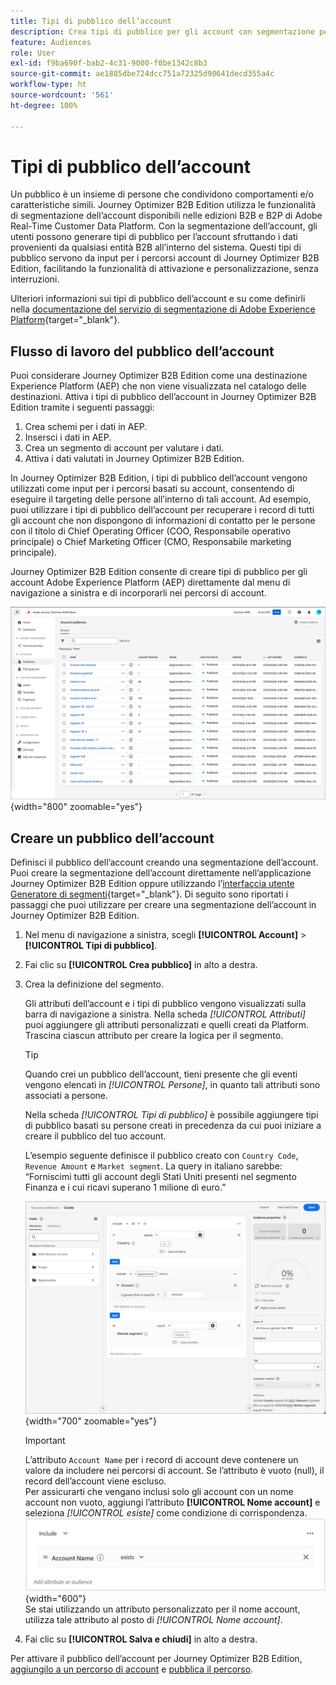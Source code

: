 ```yaml
---
title: Tipi di pubblico dell’account
description: Crea tipi di pubblico per gli account con segmentazione per indirizzare account specifici e abilitare percorsi personalizzati basati su account in Journey Optimizer B2B edition.
feature: Audiences
role: User
exl-id: f9ba690f-bab2-4c31-9000-f0be1342c8b3
source-git-commit: ae1885dbe724dcc751a72325d90641decd355a4c
workflow-type: ht
source-wordcount: '561'
ht-degree: 100%

---
```


# Tipi di pubblico dell’account

Un pubblico è un insieme di persone che condividono comportamenti e/o caratteristiche simili. Journey Optimizer B2B Edition utilizza le funzionalità di segmentazione dell’account disponibili nelle edizioni B2B e B2P di Adobe Real-Time Customer Data Platform. Con la segmentazione dell’account, gli utenti possono generare tipi di pubblico per l’account sfruttando i dati provenienti da qualsiasi entità B2B all’interno del sistema. Questi tipi di pubblico servono da input per i percorsi account di Journey Optimizer B2B Edition, facilitando la funzionalità di attivazione e personalizzazione, senza interruzioni.

Ulteriori informazioni sui tipi di pubblico dell’account e su come definirli nella [documentazione del servizio di segmentazione di Adobe Experience Platform](https://experienceleague.adobe.com/it/docs/experience-platform/segmentation/types/account-audiences){target="_blank"}.

## Flusso di lavoro del pubblico dell’account

Puoi considerare Journey Optimizer B2B Edition come una destinazione Experience Platform (AEP) che non viene visualizzata nel catalogo delle destinazioni. Attiva i tipi di pubblico dell’account in Journey Optimizer B2B Edition tramite i seguenti passaggi:

1. Crea schemi per i dati in AEP.
1. Insersci i dati in AEP.
1. Crea un segmento di account per valutare i dati.
1. Attiva i dati valutati in Journey Optimizer B2B Edition.

In Journey Optimizer B2B Edition, i tipi di pubblico dell’account vengono utilizzati come input per i percorsi basati su account, consentendo di eseguire il targeting delle persone all’interno di tali account. Ad esempio, puoi utilizzare i tipi di pubblico dell’account per recuperare i record di tutti gli account che non dispongono di informazioni di contatto per le persone con il titolo di Chief Operating Officer (COO, Responsabile operativo principale) o Chief Marketing Officer (CMO, Responsabile marketing principale).

Journey Optimizer B2B Edition consente di creare tipi di pubblico per gli account Adobe Experience Platform (AEP) direttamente dal menu di navigazione a sinistra e di incorporarli nei percorsi di account.

![Accedere ai tipi di pubblico dell’account](./assets/account-audiences-browse.png){width="800" zoomable="yes"}

## Creare un pubblico dell’account

Definisci il pubblico dell’account creando una segmentazione dell’account. Puoi creare la segmentazione dell’account direttamente nell’applicazione Journey Optimizer B2B Edition oppure utilizzando l’[interfaccia utente Generatore di segmenti](https://experienceleague.adobe.com/it/docs/experience-platform/segmentation/ui/segment-builder){target="_blank"}. Di seguito sono riportati i passaggi che puoi utilizzare per creare una segmentazione dell’account in Journey Optimizer B2B Edition.

1. Nel menu di navigazione a sinistra, scegli **[!UICONTROL Account]** > **[!UICONTROL Tipi di pubblico]**.

1. Fai clic su **[!UICONTROL Crea pubblico]** in alto a destra.

1. Crea la definizione del segmento.

   Gli attributi dell’account e i tipi di pubblico vengono visualizzati sulla barra di navigazione a sinistra. Nella scheda _[!UICONTROL Attributi]_ puoi aggiungere gli attributi personalizzati e quelli creati da Platform. Trascina ciascun attributo per creare la logica per il segmento.

   >[!TIP]
   >
   >Quando crei un pubblico dell’account, tieni presente che gli eventi vengono elencati in _[!UICONTROL Persone]_, in quanto tali attributi sono associati a persone.<br/>
   >
   >Nella scheda _[!UICONTROL Tipi di pubblico]_ è possibile aggiungere tipi di pubblico basati su persone creati in precedenza da cui puoi iniziare a creare il pubblico del tuo account.

   L’esempio seguente definisce il pubblico creato con `Country Code`, `Revenue Amount` e `Market segment`. La query in italiano sarebbe: “Forniscimi tutti gli account degli Stati Uniti presenti nel segmento Finanza e i cui ricavi superano 1 milione di euro.”

   ![esempio di generatore di segmenti del pubblico dell’account](./assets/audience-segment-builder-US-finance-1M.png){width="700" zoomable="yes"}
   <br/>

   >[!IMPORTANT]
   >
   >L’attributo `Account Name` per i record di account deve contenere un valore da includere nei percorsi di account. Se l’attributo è vuoto (null), il record dell’account viene escluso.<br/>
   >Per assicurarti che vengano inclusi solo gli account con un nome account non vuoto, aggiungi l’attributo **[!UICONTROL Nome account]** e seleziona _[!UICONTROL esiste]_ come condizione di corrispondenza.<br/>
   >![L’attributo Nome account esiste](./assets/audience-segment-builder-account-name-exists.png){width="600"}
   ><br/>Se stai utilizzando un attributo personalizzato per il nome account, utilizza tale attributo al posto di _[!UICONTROL Nome account]_.

1. Fai clic su **[!UICONTROL Salva e chiudi]** in alto a destra.

Per attivare il pubblico dell’account per Journey Optimizer B2B Edition, [aggiungilo a un percorso di account](../journeys/journey-overview.md#add-the-account-audience-for-your-journey) e [pubblica il percorso](../journeys/journey-overview.md).
